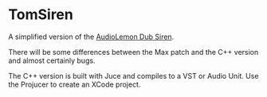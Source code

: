 # TomSiren

A simplified version of the [AudioLemon Dub Siren](http://www.maxforlive.com/library/device.php?id=712).

There will be some differences between the Max patch and the C++ version and almost certainly bugs.

The C++ version is built with Juce and compiles to a VST or Audio Unit. Use the Projucer to create an XCode project.
